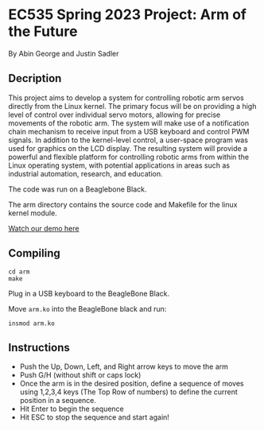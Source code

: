 # EC535 Spring 2023 Project: Arm of the Future
By Abin George and Justin Sadler

## Decription
This project aims to develop a system for controlling robotic arm servos directly from the Linux kernel. The primary focus will be on providing a high level of control over individual servo motors, allowing for precise movements of the robotic arm. The system will make use of a notification chain mechanism to receive input from a USB keyboard and control PWM signals. In addition to the kernel-level control, a user-space program was used for graphics on the LCD display. The resulting system will provide a powerful and flexible platform for controlling robotic arms from within the Linux operating system, with potential applications in areas such as industrial automation, research, and education.


The code was run on a Beaglebone Black. 

The arm directory contains the source code and Makefile for the linux kernel module. 

[Watch our demo here](https://youtu.be/9GUjCSS79KA)
## Compiling

```
cd arm
make
```
Plug in a USB keyboard to the BeagleBone Black. 

Move ```arm.ko``` into the BeagleBone black and run:

```
insmod arm.ko
```

## Instructions

- Push the Up, Down, Left, and Right arrow keys to move the arm
- Push G/H (without shift or caps lock)
- Once the arm is in the desired position, define a sequence of moves using 1,2,3,4 keys (The Top Row of numbers) to define the current position in a sequence. 
- Hit Enter to begin the sequence
- Hit ESC to stop the sequence and start again!

